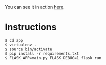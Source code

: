 You can see it in action [here](https://geo.purkka.xyz/GC70FE2/).

# Instructions
```
$ cd app
$ virtualenv .
$ source bin/activate
$ pip install -r requirements.txt
$ FLASK_APP=main.py FLASK_DEBUG=1 flask run
```
